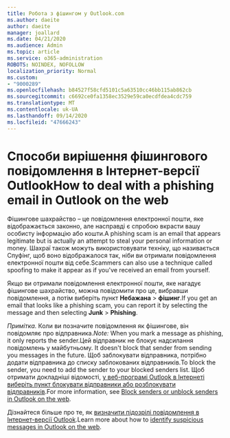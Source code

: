 ```yaml
---
title: Робота з фішингом у Outlook.com
ms.author: daeite
author: daeite
manager: joallard
ms.date: 04/21/2020
ms.audience: Admin
ms.topic: article
ms.service: o365-administration
ROBOTS: NOINDEX, NOFOLLOW
localization_priority: Normal
ms.custom:
- "9000289"
ms.openlocfilehash: b84527f58cfd5101c5a63510cc46bb115ab862cb
ms.sourcegitcommit: c6692ce0fa1358ec3529e59ca0ecdfdea4cdc759
ms.translationtype: MT
ms.contentlocale: uk-UA
ms.lasthandoff: 09/14/2020
ms.locfileid: "47666243"
---
```

# <a name="how-to-deal-with-a-phishing-email-in-outlook-on-the-web"></a><span data-ttu-id="c9e44-102">Способи вирішення фішингового повідомлення в Інтернет-версії Outlook</span><span class="sxs-lookup"><span data-stu-id="c9e44-102">How to deal with a phishing email in Outlook on the web</span></span>

<span data-ttu-id="c9e44-103">Фішингове шахрайство – це повідомлення електронної пошти, яке відображається законно, але насправді є спробою вкрасти вашу особисту інформацію або кошти.</span><span class="sxs-lookup"><span data-stu-id="c9e44-103">A phishing scam is an email that appears legitimate but is actually an attempt to steal your personal information or money.</span></span> <span data-ttu-id="c9e44-104">Шахраї також можуть використовувати техніку, що називається Спуфінг, щоб воно відображалося так, ніби ви отримали повідомлення електронної пошти від себе.</span><span class="sxs-lookup"><span data-stu-id="c9e44-104">Scammers can also use a technique called spoofing to make it appear as if you've received an email from yourself.</span></span>

<span data-ttu-id="c9e44-105">Якщо ви отримали повідомлення електронної пошти, яке нагадує фішингове шахрайство, можна повідомити про це, вибравши повідомлення, а потім виберіть пункт **Небажана**  >  **фішинг**.</span><span class="sxs-lookup"><span data-stu-id="c9e44-105">If you get an email that looks like a phishing scam, you can report it by selecting the message and then selecting **Junk** > **Phishing**.</span></span>

<span data-ttu-id="c9e44-106">*Примітка.* Коли ви позначите повідомлення як фішингове, він повідомляє про відправника.</span><span class="sxs-lookup"><span data-stu-id="c9e44-106">*Note:* When you mark a message as phishing, it only reports the sender.</span></span><span data-ttu-id="c9e44-107">Цей відправник не блокує надсилання повідомлень у майбутньому.</span><span class="sxs-lookup"><span data-stu-id="c9e44-107"> It doesn't block that sender from sending you messages in the future.</span></span> <span data-ttu-id="c9e44-108">Щоб заблокувати відправника, потрібно додати відправника до списку заблокованих відправників.</span><span class="sxs-lookup"><span data-stu-id="c9e44-108">To block the sender, you need to add the sender to your blocked senders list.</span></span> <span data-ttu-id="c9e44-109">Щоб отримати докладніші відомості, [у веб-програмі Outlook в Інтернеті виберіть пункт блокувати відправники або розблокувати відправників](https://support.office.com/article/9bf812d4-6995-4d19-901a-76d6e26939b0).</span><span class="sxs-lookup"><span data-stu-id="c9e44-109">For more information, see [Block senders or unblock senders in Outlook on the web](https://support.office.com/article/9bf812d4-6995-4d19-901a-76d6e26939b0).</span></span>

<span data-ttu-id="c9e44-110">Дізнайтеся більше про те, як [визначити підозрілі повідомлення в Інтернет-версії Outlook](https://support.office.com/article/3d44102b-6ce3-4f7c-a359-b623bec82206).</span><span class="sxs-lookup"><span data-stu-id="c9e44-110">Learn more about how to [identify suspicious messages in Outlook on the web](https://support.office.com/article/3d44102b-6ce3-4f7c-a359-b623bec82206).</span></span>